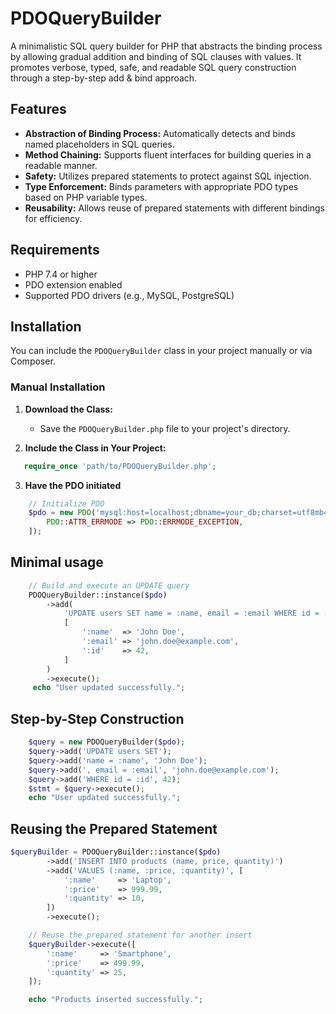 # PDOQueryBuilder

A minimalistic SQL query builder for PHP that abstracts the binding process by allowing gradual addition and binding of SQL clauses with values. It promotes verbose, typed, safe, and readable SQL query construction through a step-by-step add & bind approach.

## Features

- **Abstraction of Binding Process:** Automatically detects and binds named placeholders in SQL queries.
- **Method Chaining:** Supports fluent interfaces for building queries in a readable manner.
- **Safety:** Utilizes prepared statements to protect against SQL injection.
- **Type Enforcement:** Binds parameters with appropriate PDO types based on PHP variable types.
- **Reusability:** Allows reuse of prepared statements with different bindings for efficiency.

## Requirements

- PHP 7.4 or higher
- PDO extension enabled
- Supported PDO drivers (e.g., MySQL, PostgreSQL)

## Installation

You can include the `PDOQueryBuilder` class in your project manually or via Composer.

### Manual Installation

1. **Download the Class:**
   - Save the `PDOQueryBuilder.php` file to your project's directory.

2. **Include the Class in Your Project:**
```php
   require_once 'path/to/PDOQueryBuilder.php';
   ```
3. **Have the PDO initiated**
```php   
    // Initialize PDO
    $pdo = new PDO('mysql:host=localhost;dbname=your_db;charset=utf8mb4', 'username', 'password', [
        PDO::ATTR_ERRMODE => PDO::ERRMODE_EXCEPTION,
    ]);
   ```
    
## Minimal usage
```php
    // Build and execute an UPDATE query
    PDOQueryBuilder::instance($pdo)
        ->add(
            'UPDATE users SET name = :name, email = :email WHERE id = :id',
            [
                ':name'  => 'John Doe',
                ':email' => 'john.doe@example.com',
                ':id'    => 42,
            ]
        )
        ->execute();
     echo "User updated successfully.";
```

## Step-by-Step Construction
   ```php
       $query = new PDOQueryBuilder($pdo);
       $query->add('UPDATE users SET');
       $query->add('name = :name', 'John Doe');
       $query->add(', email = :email', 'john.doe@example.com');
       $query->add('WHERE id = :id', 42);
       $stmt = $query->execute();
       echo "User updated successfully.";
```

## Reusing the Prepared Statement
```php
$queryBuilder = PDOQueryBuilder::instance($pdo)
        ->add('INSERT INTO products (name, price, quantity)')
        ->add('VALUES (:name, :price, :quantity)', [
            ':name'     => 'Laptop',
            ':price'    => 999.99,
            ':quantity' => 10,
        ])
        ->execute();

    // Reuse the prepared statement for another insert
    $queryBuilder->execute([
        ':name'     => 'Smartphone',
        ':price'    => 499.99,
        ':quantity' => 25,
    ]);

    echo "Products inserted successfully.";
```


